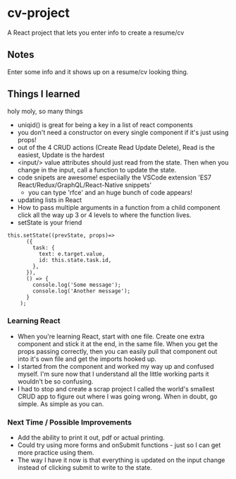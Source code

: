 # cv-project

A React project that lets you enter info to create a resume/cv

## Notes

Enter some info and it shows up on a resume/cv looking thing.

## Things I learned

holy moly, so many things
- uniqid() is great for being a key in a list of react components
- you don't need a constructor on every single component if it's just using props!
- out of the 4 CRUD actions (Create Read Update Delete), Read is the easiest, Update is the hardest
- \<input/> value attributes should just read from the state. Then when you change in the input, call a function to update the state.
- code snipets are awesome! especiially the VSCode extension 'ES7 React/Redux/GraphQL/React-Native snippets'
  - you can type 'rfce' and an huge bunch of code appears!
- updating lists in React
- How to pass multiple arguments in a function from a child component click all the way up 3 or 4 levels to where the function lives.
- setState is your friend
```
this.setState((prevState, props)=>
      ({
        task: {
          text: e.target.value,
          id: this.state.task.id,
        },
      }),
      () => {
        console.log('Some message');
        console.log('Another message');
      }
    );
```


### Learning React

- When you're learning React, start with one file. Create one extra component and stick it at the end, in the same file.  When you get the props passing correctly, then you can easily pull that component out into it's own file and get the imports hooked up.   
- I started from the component and worked my way up and confused myself.  I'm sure now that I understand all the little working parts it wouldn't be so confusing.
- I had to stop and create a scrap project I called the world's smallest CRUD app to figure out where I was going wrong.  When in doubt, go simple. As simple as you can.

### Next Time / Possible Improvements

- Add the ability to print it out, pdf or actual printing.
- Could try using more forms and onSubmit functions - just so I can get more practice using them. 
 - The way I have it now is that everything is updated on the input change instead of clicking submit to write to the state.
